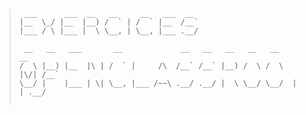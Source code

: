 
> ```
>  ___      ___  __   __     __   ___  __    
> |__  \_/ |__  |__) /  ` | /  ` |__  /__`                                  
> |___ / \ |___ |  \ \__, | \__, |___ .__/                                  
>                                                                          
>  __   __   ___       __             __   __   __   __   __         __     
> /  \ |__) |__  |\ | /  ` |     /\  /__` /__` |__) /  \ /  \  |\/| /__`    
> \__/ |    |___ | \| \__, |___ /~~\ .__/ .__/ |  \ \__/ \__/  |  | .__/    
>                     
> ```

                             
                                                                  